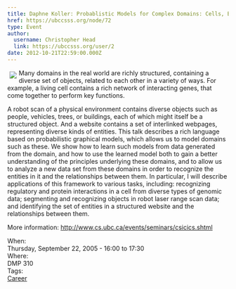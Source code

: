 ```yaml
---
title: Daphne Koller: Probablistic Models for Complex Domains: Cells, Bodies and Webpages 
href: https://ubccsss.org/node/72
type: Event
author:
  username: Christopher Head
  link: https://ubccsss.org/user/2
date: 2012-10-21T22:59:00.000Z
---
```


<div class="field field-name-body field-type-text-with-summary field-label-hidden"><div class="field-items"><div class="field-item even"><p><img src="/files/daphne05.jpg" align="left" vspace="5" hspace="5">Many domains in the real world are richly structured, containing a diverse set of objects, related to each other in a variety of ways.  For example, a living cell contains a rich network of interacting genes, that come together to perform key functions. </p>
<p>A robot scan of a physical environment contains diverse objects such as people, vehicles, trees, or buildings, each of which might itself be a structured object. And a website contains a set of interlinked webpages, representing diverse kinds of entities.  This talk describes a rich language based on probabilistic graphical models, which allows us to model domains such as these.  We show how to learn such models from data generated from the domain, and how to use the learned model both to gain a better understanding of the principles underlying these domains, and to allow us to analyze a new data set from these domains in order to recognize the entities in it and the relationships between them.  In particular, I will describe applications of this framework to various tasks, including: recognizing regulatory and protein interactions in a cell from diverse types of genomic data; segmenting and recognizing objects in robot laser range scan data; and identifying the set of entities in a structured website and the relationships between them. </p>
<p>More information: <a href="http://www.cs.ubc.ca/events/seminars/csicics.shtml">http://www.cs.ubc.ca/events/seminars/csicics.shtml</a></p>
<!--break--></div></div></div><div class="field field-name-field-dates field-type-datetime field-label-above"><div class="field-label">When:&#xA0;</div><div class="field-items"><div class="field-item even"><span class="date-display-single">Thursday, September 22, 2005 - <span class="date-display-range"><span class="date-display-start">16:00</span> to <span class="date-display-end">17:30</span></span></span></div></div></div><div class="field field-name-field-location field-type-text field-label-above"><div class="field-label">Where:&#xA0;</div><div class="field-items"><div class="field-item even">DMP 310</div></div></div>    <footer>
    <div class="field field-name-field-tags field-type-taxonomy-term-reference field-label-above"><div class="field-label">Tags:&#xA0;</div><div class="field-items"><div class="field-item even"><a href="/career">Career</a></div></div></div>      </footer>